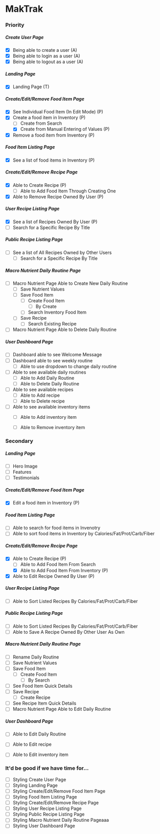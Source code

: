 # MakTrak


### Priority
##### Create User Page
- [X] Being able to create a user (A)
- [x] Being able to login as a user (A)
- [x] Being able to logout as a user (A)
##### Landing Page
- [x] Landing Page (T)
##### Create/Edit/Remove Food Item Page
- [x] See Individual Food Item (In Edit Mode) (P)
- [x] Create a food item in Inventory (P)
  - [ ] Create from Search
  - [x] Create from Manual Entering of Values (P)
- [x] Remove a food item from Inventory (P)
##### Food Item Listing Page
- [x] See a list of food items in Inventory (P)
##### Create/Edit/Remove Recipe Page
- [x] Able to Create Recipe (P)
  - [ ] Able to Add Food Item Through Creating One
- [x] Able to Remove Recipe Owned By User (P)
##### User Recipe Listing Page
- [x] See a list of Recipes Owned By User (P)
- [ ] Search for a Specific Recipe By Title
##### Public Recipe Listing Page
- [ ] See a list of All Recipes Owned by Other Users
  - [ ] Search for a Specific Recipe By Title
##### Macro Nutrient Daily Routine Page
- [ ] Macro Nutrient Page Able to Create New Daily Routine
  - [ ] Save Nutrient Values
  - [ ] Save Food Item
    - [ ] Create Food Item
      - [ ] By Create
    - [ ] Search Inventory Food Item
  - [ ] Save Recipe
    - [ ] Search Existing Recipe
- [ ] Macro Nutrient Page Able to Delete Daily Routine
##### User Dashboard Page
- [ ] Dashboard able to see Welcome Message
- [ ] Dashboard able to see weekly routine
  - [ ] Able to use dropdown to change daily routine
- [ ] Able to see available daily routines
  - [ ] Able to Add Daily Routine
  - [ ] Able to Delete Daily Routine
- [ ] Able to see available recipes
  - [ ] Able to Add recipe
  - [ ] Able to Delete recipe
- [ ] Able to see available inventory items
  - [ ] Able to Add inventory item
  - [ ] Able to Remove inventory item


### Secondary
##### Landing Page
- [ ] Hero Image
- [ ] Features
- [ ] Testimonials
##### Create/Edit/Remove Food Item Page
- [x] Edit a food item in Inventory (P)
##### Food Item Listing Page
- [ ] Able to search for food items in Invenotry
- [ ] Able to sort food items in Inventory by Calories/Fat/Prot/Carb/Fiber
##### Create/Edit/Remove Recipe Page
- [x] Able to Create Recipe (P)
  - [ ] Able to Add Food Item From Search
  - [x] Able to Add Food Item From Inventory (P)
- [x] Able to Edit Recipe Owned By User (P)
##### User Recipe Listing Page
- [ ] Able to Sort Listed Recipes By Calories/Fat/Prot/Carb/Fiber
##### Public Recipe Listing Page
- [ ] Able to Sort Listed Recipes By Calories/Fat/Prot/Carb/Fiber
- [ ] Able to Save A Recipe Owned By Other User As Own
##### Macro Nutrient Daily Routine Page
  - [ ] Rename Daily Routine
  - [ ] Save Nutrient Values
  - [ ] Save Food Item
    - [ ] Create Food Item
      - [ ] By Search
  - [ ] See Food Item Quick Details
  - [ ] Save Recipe
    - [ ] Create Recipe
  - [ ] See Recipe Item Quick Details
- [ ] Macro Nutrient Page Able to Edit Daily Routine
##### User Dashboard Page
  - [ ] Able to Edit Daily Routine
  - [ ] Able to Edit recipe
  - [ ] Able to Edit inventory item
  

### It'd be good if we have time for...
- [ ] Styling Create User Page
- [ ] Styling Landing Page
- [ ] Styling Create/Edit/Remove Food Item Page
- [ ] Styling Food Item Listing Page
- [ ] Styling Create/Edit/Remove Recipe Page
- [ ] Styling User Recipe Listing Page
- [ ] Styling Public Recipe Listing Page
- [ ] Styling Macro Nutrient Daily Routine Pageaaa
- [ ] Styling User Dashboard Page
